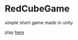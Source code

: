 # RedCubeGame
simple short game made in unity

play <a href="https://dcunn54.github.io/RedCubeGame/">here</a><br />
